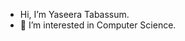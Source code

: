 - Hi, I’m Yaseera Tabassum.
- 👀 I’m interested in Computer Science.


<!---
Tabassuminggg/Tabassuminggg is a ✨ special ✨ repository because its `README.md` (this file) appears on your GitHub profile.
You can click the Preview link to take a look at your changes.
--->
